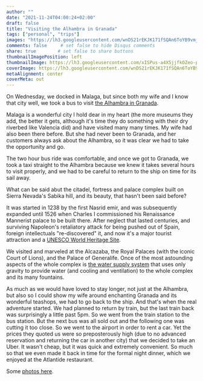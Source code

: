 ```yaml
---
author: ""
date: "2021-11-24T04:00:24+02:00"
draft: false
title: "Visiting the Alhambra in Granada"
tags: ["personal", "trips"]
images: "https://lh3.googleusercontent.com/wnDS21rEKJK171fSQAn6ToYB9vmjtbji7qudy_KMraIwq80L9J9ie-uv7VLwfFpokO-w07c2EjqGr1FmxJtWLQcKrvGPDpojlzQtwMbYpt5lzOI9kWgt7eJGWTjb5t3jex7fx0Ag9Dg=w1920-h1080"
comments: false     # set false to hide Disqus comments
share: true        # set false to share buttons
thumbnailImagePosition: left
thumbnailImage: https://lh3.googleusercontent.com/xISPus-a4X5jjfkOZeo-pQ8Yr27n95tEiZRsqGCLTCf-uCc1Ll1H2XetZRrkTrbIHncmNv5zKGmFtWg118s1y_InHz7Lspv0MIpjtMtBt03-aVLeKaIrI5JojBqUku0dYKJ21r5yQH0=w1920-h1080
coverImage: https://lh3.googleusercontent.com/wnDS21rEKJK171fSQAn6ToYB9vmjtbji7qudy_KMraIwq80L9J9ie-uv7VLwfFpokO-w07c2EjqGr1FmxJtWLQcKrvGPDpojlzQtwMbYpt5lzOI9kWgt7eJGWTjb5t3jex7fx0Ag9Dg=w1920-h1080
metaAlignment: center
coverMeta: out
---
```


On Wednesday, we docked in Malaga, but since both my wife and I know that city well, we took a bus to visit [the Alhambra in Granada](https://www.alhambra-patronato.es/).

<!--more-->

Malaga is a wonderful city I hold dear in my heart (the more museums they add, the better it gets, although it's time they do something with their dry riverbed like Valencia did) and have visited many many times. My wife had also been there before. But she had never been to Granada, and her customers always ask about the Alhambra, so it was clear we had to take the opportunity and go.

The two hour bus ride was comfortable, and once we got to Granada, we took a taxi straight to the Alhambra because we knew it takes several hours to visit properly, and we had to be careful to return to the ship on time for its sail away.

What can be said abut the citadel, fortress and palace complex built on Sierra Nevada's Sabika hill, and its beauty, that hasn't been said before?

It was started in 1238 by the first Nasrid emir, and was subsequently expanded until 1526 when Charles I commissioned his Renaissance Mannerist palace to be built there. After neglect that lasted centuries, and surviving Napoleon's retaliatory attack for being pushed out of Spain, foreign intellectuals "re-discovered" it, and now it's a major tourist attraction and a [UNESCO World Heritage Site](https://whc.unesco.org/en/list/314).

We visited and marveled at the Alcazaba, the Royal Palaces (with the iconic Court of Lions), and the Palace of Generalife. Once of the most astounding aspects of the whole complex is [the water supply system](https://en.wikipedia.org/wiki/Alhambra#Water_supply_system) that uses only gravity to provide water (and cooling and ventilation) to the whole complex and its many fountains.

As much as we would have loved to stay longer, not just at the Alhambra, but also so I could show my wife around enchanting Granada and its wonderful teashops, we had to go back to the ship. And that's when the real adventure started. We had planned to return by train, but the last train back was surprisingly a little past 5pm. So we went from the train station to the bus station. But the next bus was all sold out and the following one was cutting it too close. So we went to the airport in order to rent a car. Yet the prices they quoted us were so preposterously high (due to no advanced reservation and returning the car in another city) that we decided to take an Uber. It wasn't cheap, but it was quick and extremely convenient. So much so that we even made it back in time for the formal night dinner, which we enjoyed at the Atlantide restaurant.

Some [photos here](https://photos.app.goo.gl/LcCTBE1c6PyKKaFw8).
